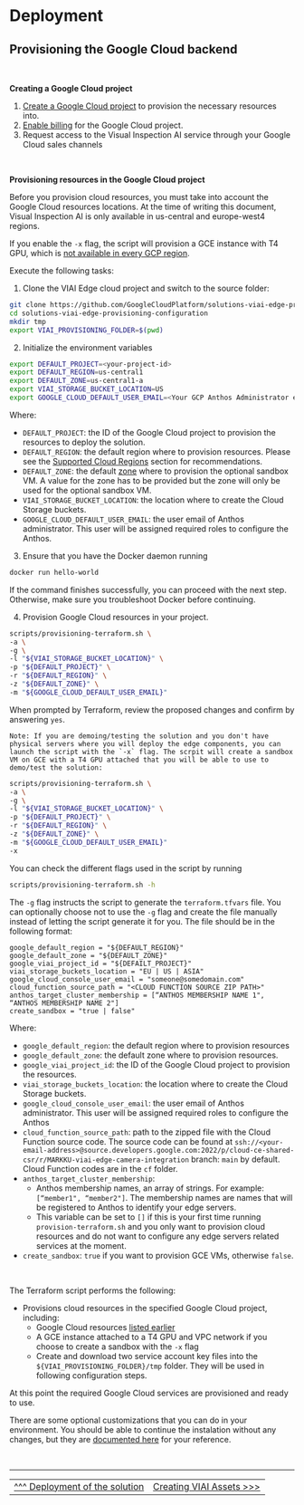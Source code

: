 # Deployment

## Provisioning the Google Cloud backend
<br>

__Creating a Google Cloud project__
<br>
1. [Create a Google Cloud project](https://cloud.google.com/resource-manager/docs/creating-managing-projects#creating_a_project) to provision the necessary resources into.
2. [Enable billing](https://cloud.google.com/billing/docs/how-to/modify-project#enable_billing_for_a_project) for the Google Cloud project.
3. Request access to the Visual Inspection AI service through your Google Cloud sales channels

<br>

__Provisioning resources in the Google Cloud project__
<br>

Before you provision cloud resources, you must take into account the Google Cloud resources locations.
At the time of writing this document, Visual Inspection AI is only available in us-central and
europe-west4 regions.

If you enable the `-x` flag, the script will provision a GCE
instance with T4 GPU, which is [not available in every GCP region](https://cloud.google.com/compute/docs/gpus/gpu-regions-zones).

Execute the following tasks:

1. Clone the VIAI Edge cloud project and switch to the source folder:

```bash
git clone https://github.com/GoogleCloudPlatform/solutions-viai-edge-provisioning-configuration
cd solutions-viai-edge-provisioning-configuration
mkdir tmp
export VIAI_PROVISIONING_FOLDER=$(pwd)
```

2. Initialize the environment variables

```bash
export DEFAULT_PROJECT=<your-project-id>
export DEFAULT_REGION=us-central1
export DEFAULT_ZONE=us-central1-a
export VIAI_STORAGE_BUCKET_LOCATION=US
export GOOGLE_CLOUD_DEFAULT_USER_EMAIL=<Your GCP Anthos Administrator email>
```

Where:
* `DEFAULT_PROJECT`: the ID of the Google Cloud project to provision the resources to deploy the solution.
* `DEFAULT_REGION`: the default region where to provision resources. Please see the [Supported Cloud Regions](./prerequisites.md#supported-cloud-regions-and-services) section for recommendations.
* `DEFAULT_ZONE`: the default [zone](https://cloud.google.com/compute/docs/regions-zones) where to provision the optional sandbox VM. A value for the zone has to be provided but the zone will only be used for the optional sandbox VM.
* `VIAI_STORAGE_BUCKET_LOCATION`: the location where to create the Cloud Storage buckets.
* `GOOGLE_CLOUD_DEFAULT_USER_EMAIL`: the user email of Anthos administrator. This user will be assigned required roles to configure the Anthos.

3. Ensure that you have the Docker daemon running

```bash
docker run hello-world
```

If the command finishes successfully, you can proceed with the next step. Otherwise, make sure you troubleshoot Docker before continuing.

4. Provision Google Cloud resources in your project.

```bash
scripts/provisioning-terraform.sh \
-a \
-g \
-l "${VIAI_STORAGE_BUCKET_LOCATION}" \
-p "${DEFAULT_PROJECT}" \
-r "${DEFAULT_REGION}" \
-z "${DEFAULT_ZONE}" \
-m "${GOOGLE_CLOUD_DEFAULT_USER_EMAIL}"
```

When prompted by Terraform, review the proposed changes and confirm by answering `yes`.

    Note: If you are demoing/testing the solution and you don't have physical servers where you will deploy the edge components, you can launch the script with the `-x` flag. The scrpit will create a sandbox VM on GCE with a T4 GPU attached that you will be able to use to demo/test the solution:

```bash
scripts/provisioning-terraform.sh \
-a \
-g \
-l "${VIAI_STORAGE_BUCKET_LOCATION}" \
-p "${DEFAULT_PROJECT}" \
-r "${DEFAULT_REGION}" \
-z "${DEFAULT_ZONE}" \
-m "${GOOGLE_CLOUD_DEFAULT_USER_EMAIL}"
-x
```

You can check the different flags used in the script by running 

```bash
scripts/provisioning-terraform.sh -h
```

The `-g` flag  instructs the script to generate the `terraform.tfvars` file. You can optionally choose not to use the `-g` flag and create the file manually instead of letting the script generate it for you. The file should be in the following format:

```
google_default_region = "${DEFAULT_REGION}"
google_default_zone = "${DEFAULT_ZONE}"
google_viai_project_id = "${DEFAILT_PROJECT}"
viai_storage_buckets_location = "EU | US | ASIA"
google_cloud_console_user_email = "someone@somedomain.com"
cloud_function_source_path = "<CLOUD FUNCTION SOURCE ZIP PATH>"
anthos_target_cluster_membership = [“ANTHOS MEMBERSHIP NAME 1", “ANTHOS MEMBERSHIP NAME 2"]
create_sandbox = "true | false"
```

Where:
* `google_default_region`: the default region where to provision resources
* `google_default_zone`: the default zone where to provision resources.
* `google_viai_project_id`: the ID of the Google Cloud project to provision the resources.
* `viai_storage_buckets_location`: the location where to create the Cloud Storage buckets.
* `google_cloud_console_user_email`: the user email of Anthos administrator. This user will be assigned required roles to configure the Anthos
* `cloud_function_source_path`: path to the zipped file with the Cloud Function source code.
    The source code can be found at `ssh://<your-email-address>@source.developers.google.com:2022/p/cloud-ce-shared-csr/r/MARKKU-viai-edge-camera-integration` branch: `main` by default. Cloud Function codes are in the `cf` folder.
* `anthos_target_cluster_membership`:
    * Anthos membership names, an array of strings. For example: `[“member1", “member2"]`. The membership names are names that will be registered to Anthos to identify your edge servers.
    * This variable can be set to `[]` if this is your first time running `provision-terraform.sh` and you only want to provision cloud resources and do not want to configure any edge servers related services at the moment.
* `create_sandbox`: `true` if you want to provision GCE VMs, otherwise `false`.

<br>

The Terraform script performs the following:

* Provisions cloud resources in the specified Google Cloud project, including:
    * Google Cloud resources [listed earlier](./prerequisites.md#supported-cloud-regions-and-services)
    * A GCE instance attached to a T4 GPU and VPC network if you choose to create a sandbox with the `-x` flag
    * Create and download two service account key files into the `${VIAI_PROVISIONING_FOLDER}/tmp` folder. They will be used in following configuration steps.

At this point the required Google Cloud services are provisioned and ready to use.

There are some optional customizations that you can do in your environment. You should be able to continue the instalation without any changes, but they are [documented here](./customizingapp.md) for your reference.


</br>

___

<table width="100%">
<tr><td><a href="./deployment.md">^^^ Deployment of the solution</td><td><a href="./createviai.md">Creating VIAI Assets >>></td></tr>
</table>








